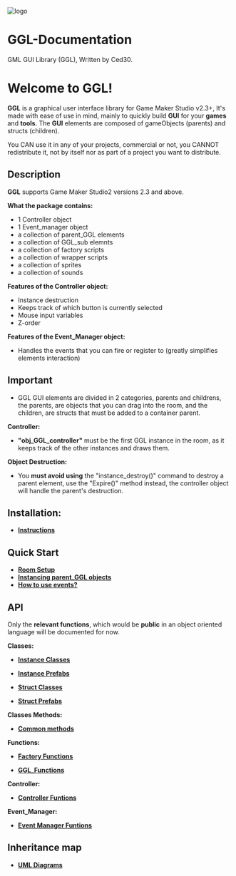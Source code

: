 ![logo](https://github.com/Ced30/GML-GUI-Library-GGL-Documentation/blob/main/Images/GGL_logo.png)

# GGL-Documentation

GML GUI Library (GGL), Written by Ced30.

# Welcome to GGL!

**GGL** is a graphical user interface library for Game Maker Studio v2.3+,
It's made with ease of use in mind, mainly to quickly build **GUI** for your **games** and **tools**. 
The **GUI** elements are composed of gameObjects (parents) and structs (children).

You CAN use it in any of your projects, commercial or not, you CANNOT redistribute it,
not by itself nor as part of a project you want to distribute.

## Description

**GGL** supports Game Maker Studio2 versions 2.3 and above. 

**What the package contains:**
- 1 Controller object
- 1 Event_manager object
- a collection of parent_GGL elements
- a collection of GGL_sub elemnts
- a collection of factory scripts
- a collection of wrapper scripts
- a collection of sprites
- a collection of sounds

**Features of the Controller object:**
- Instance destruction
- Keeps track of which button is currently selected
- Mouse input variables
- Z-order

**Features of the Event_Manager object:**
- Handles the events that you can fire or register to (greatly simplifies elements interaction)


## Important

- GGL GUI elements are divided in 2 categories, parents and childrens, the parents, are objects that you can drag into the room, and the children, are structs that must be added to a container parent.

**Controller:**
- **"obj_GGL_controller"** must be the first GGL instance in the room, as it keeps track of the other instances and draws them.


**Object Destruction:**
- You **must avoid using** the "instance_destroy()" command to destroy a parent element, use the "Expire()" method instead, the controller object will handle the parent's destruction.

## Installation:

- [**Instructions**](https://github.com/Ced30/GML-GUI-Library-GGL-Documentation/blob/main/Installation/instructions.md)

## Quick Start

- [**Room Setup**](https://github.com/Ced30/GML-GUI-Library-GGL-Documentation/blob/main/Quick%20Start/Room_Setup.md)
- [**Instancing parent_GGL objects**](https://github.com/Ced30/GML-GUI-Library-GGL-Documentation/blob/main/Quick%20Start/Instancing_parent_GGL%20objects.md)
- [**How to use events?**](https://github.com/Ced30/GGL-Documentation/blob/main/Tutorial/Tuto.md)

## API

Only the **relevant functions**, which would be **public** in an object oriented language will be documented for now.

**Classes:**

- [**Instance Classes**](https://github.com/Ced30/GML-GUI-Library-GGL-Documentation/blob/main/API/Instance%20Classes.md)

- [**Instance Prefabs**](https://github.com/Ced30/GML-GUI-Library-GGL-Documentation/blob/main/API/Instance%20Prefabs.md)

- [**Struct Classes**](https://github.com/Ced30/GML-GUI-Library-GGL-Documentation/blob/main/API/Struct%20Classes.md)

- [**Struct Prefabs**](https://github.com/Ced30/GML-GUI-Library-GGL-Documentation/blob/main/API/Struct_Prefabs.md)

**Classes Methods:**

- [**Common methods**](https://github.com/Ced30/GML-GUI-Library-GGL-Documentation/blob/main/API/Common_Methods.md)

**Functions:**

- [**Factory Functions**](https://github.com/Ced30/GML-GUI-Library-GGL-Documentation/blob/main/API/Factory%20Functions.md)

- [**GGL_Functions**](https://github.com/Ced30/GML-GUI-Library-GGL-Documentation/blob/main/API/GGL_Functions.md)

**Controller:**

- [**Controller Funtions**](https://github.com/Ced30/GGL-Documentation/blob/main/API/Controller_Functions.md)

**Event_Manager:**

- [**Event Manager Funtions**](https://github.com/Ced30/GGL-Documentation/blob/main/API/Event_Manager_Functions.md)

## Inheritance map

- [**UML Diagrams**](https://github.com/Ced30/GML-GUI-Library-GGL-Documentation/blob/main/Diagrams/Inheritance.md)

